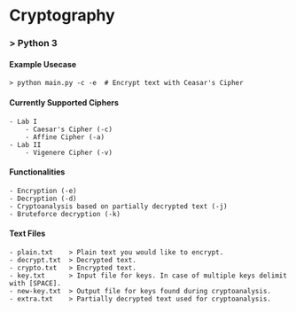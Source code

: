 # Cryptography

###  > Python 3

#### Example Usecase

    > python main.py -c -e  # Encrypt text with Ceasar's Cipher

#### Currently Supported Ciphers

    - Lab I
        - Caesar's Cipher (-c)
        - Affine Cipher (-a)
    - Lab II
        - Vigenere Cipher (-v)

#### Functionalities

    - Encryption (-e)
    - Decryption (-d)
    - Cryptoanalysis based on partially decrypted text (-j)
    - Bruteforce decryption (-k)

#### Text Files

    - plain.txt    > Plain text you would like to encrypt.
    - decrypt.txt  > Decrypted text.
    - crypto.txt   > Encrypted text.
    - key.txt      > Input file for keys. In case of multiple keys delimit with [SPACE].
    - new-key.txt  > Output file for keys found during cryptoanalysis.
    - extra.txt    > Partially decrypted text used for cryptoanalysis.
